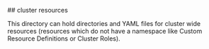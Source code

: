 ## cluster resources

This directory can hold directories and YAML files for cluster wide resources (resources which do not have a namespace like Custom Resource Definitions or Cluster Roles).
